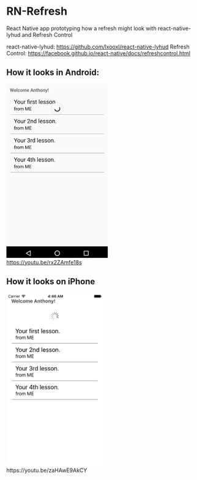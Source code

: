 # RN-Refresh
React Native app prototyping how a refresh might look with react-native-lyhud and Refresh Control

react-native-lyhud: https://github.com/lxooxl/react-native-lyhud
Refresh Control: https://facebook.github.io/react-native/docs/refreshcontrol.html

## How it looks in Android:
![image](https://github.com/oliversisson/RN-Refresh/blob/master/android.png)
<br>
https://youtu.be/rx2ZAmfe18s

## How it looks on iPhone
<img src="https://github.com/oliversisson/RN-Refresh/blob/master/ios.png" height="450">
<br>
https://youtu.be/zaHAwE9AkCY
